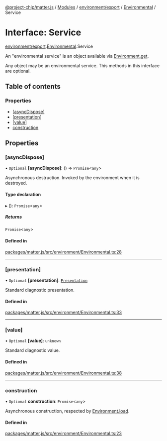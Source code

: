 [@project-chip/matter.js](../README.md) / [Modules](../modules.md) / [environment/export](../modules/environment_export.md) / [Environmental](../modules/environment_export.Environmental.md) / Service

# Interface: Service

[environment/export](../modules/environment_export.md).[Environmental](../modules/environment_export.Environmental.md).Service

An "environmental service" is an object available via [Environment.get](../classes/environment_export.Environment.md#get).

Any object may be an environmental service.  This methods in this interface are optional.

## Table of contents

### Properties

- [[asyncDispose]](environment_export.Environmental.Service.md#[asyncdispose])
- [[presentation]](environment_export.Environmental.Service.md#[presentation])
- [[value]](environment_export.Environmental.Service.md#[value])
- [construction](environment_export.Environmental.Service.md#construction)

## Properties

### [asyncDispose]

• `Optional` **[asyncDispose]**: () => `Promise`\<`any`\>

Asynchronous destruction.  Invoked by the environment when it is destroyed.

#### Type declaration

▸ (): `Promise`\<`any`\>

##### Returns

`Promise`\<`any`\>

#### Defined in

[packages/matter.js/src/environment/Environmental.ts:28](https://github.com/project-chip/matter.js/blob/558e12c94a201592c28c7bc0743705360b3e5ca6/packages/matter.js/src/environment/Environmental.ts#L28)

___

### [presentation]

• `Optional` **[presentation]**: [`Presentation`](../enums/log_export.Diagnostic.Presentation.md)

Standard diagnostic presentation.

#### Defined in

[packages/matter.js/src/environment/Environmental.ts:33](https://github.com/project-chip/matter.js/blob/558e12c94a201592c28c7bc0743705360b3e5ca6/packages/matter.js/src/environment/Environmental.ts#L33)

___

### [value]

• `Optional` **[value]**: `unknown`

Standard diagnostic value.

#### Defined in

[packages/matter.js/src/environment/Environmental.ts:38](https://github.com/project-chip/matter.js/blob/558e12c94a201592c28c7bc0743705360b3e5ca6/packages/matter.js/src/environment/Environmental.ts#L38)

___

### construction

• `Optional` **construction**: `Promise`\<`any`\>

Asynchronous construction, respected by [Environment.load](../classes/environment_export.Environment.md#load).

#### Defined in

[packages/matter.js/src/environment/Environmental.ts:23](https://github.com/project-chip/matter.js/blob/558e12c94a201592c28c7bc0743705360b3e5ca6/packages/matter.js/src/environment/Environmental.ts#L23)
